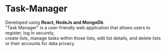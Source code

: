 # Task-Manager

Developed using **React, NodeJs and MongoDb**.\
"Task Manager" is a user-friendly web application that allows users to register, log in securely,\
create lists, manage tasks within those lists, edit list details, and delete lists or their accounts for data privacy.
